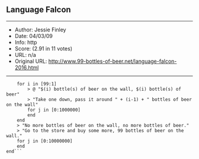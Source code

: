 
## Language Falcon ##
---
- Author: Jessie Finley
- Date: 04/03/09
- Info: http
- Score:  (2.91 in 11 votes)
- URL: n/a
- Original URL: http://www.99-bottles-of-beer.net/language-falcon-2016.html
---

```while true
    for i in [99:1]
        > @ "$(i) bottle(s) of beer on the wall, $(i) bottle(s) of beer"
        > "Take one down, pass it around " + (i-1) + " bottles of beer on the wall"
        for j in [0:1000000]
        end
    end
    > "No more bottles of beer on the wall, no more bottles of beer."
    > "Go to the store and buy some more, 99 bottles of beer on the wall."
    for j in [0:10000000]
    end
end```